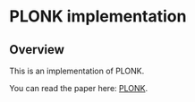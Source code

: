 # PLONK implementation

## Overview
This is an implementation of PLONK.

You can read the paper here: [PLONK](https://eprint.iacr.org/2019/953.pdf).